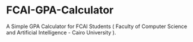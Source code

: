 # FCAI-GPA-Calculator
A Simple GPA Calculator for FCAI Students ( Faculty of Computer Science and Artificial Intelligence - Cairo University ).
